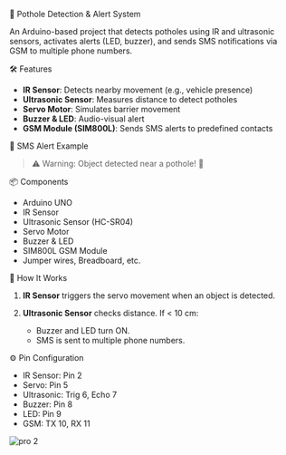  🚧 Pothole Detection & Alert System

An Arduino-based project that detects potholes using IR and ultrasonic sensors, activates alerts (LED, buzzer), and sends SMS notifications via GSM to multiple phone numbers.

 🛠️ Features

* **IR Sensor**: Detects nearby movement (e.g., vehicle presence)
* **Ultrasonic Sensor**: Measures distance to detect potholes
* **Servo Motor**: Simulates barrier movement
* **Buzzer & LED**: Audio-visual alert
* **GSM Module (SIM800L)**: Sends SMS alerts to predefined contacts

 📲 SMS Alert Example

> ⚠ Warning: Object detected near a pothole! 🚨

 📦 Components

* Arduino UNO
* IR Sensor
* Ultrasonic Sensor (HC-SR04)
* Servo Motor
* Buzzer & LED
* SIM800L GSM Module
* Jumper wires, Breadboard, etc.

 🔧 How It Works

1. **IR Sensor** triggers the servo movement when an object is detected.
2. **Ultrasonic Sensor** checks distance. If < 10 cm:

   * Buzzer and LED turn ON.
   * SMS is sent to multiple phone numbers.

 ⚙️ Pin Configuration

* IR Sensor: Pin 2
* Servo: Pin 5
* Ultrasonic: Trig 6, Echo 7
* Buzzer: Pin 8
* LED: Pin 9
* GSM: TX 10, RX 11

![pro 2](https://github.com/user-attachments/assets/fc75592e-1e22-47c9-ac93-6839744876ce)



